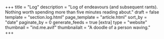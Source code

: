 +++
title = "Log"
description = "Log of endeavours (and subsequent rants). Nothing worth spending more than five minutes reading about."
draft = false
template = "section.log.html"
page_template = "article.html"
sort_by = "date"
paginate_by = 0
generate_feeds = true
[extra]
type = "website"
thumbnail = "ind.me.avif"
thumbnailalt = "A doodle of a person waving."
+++
